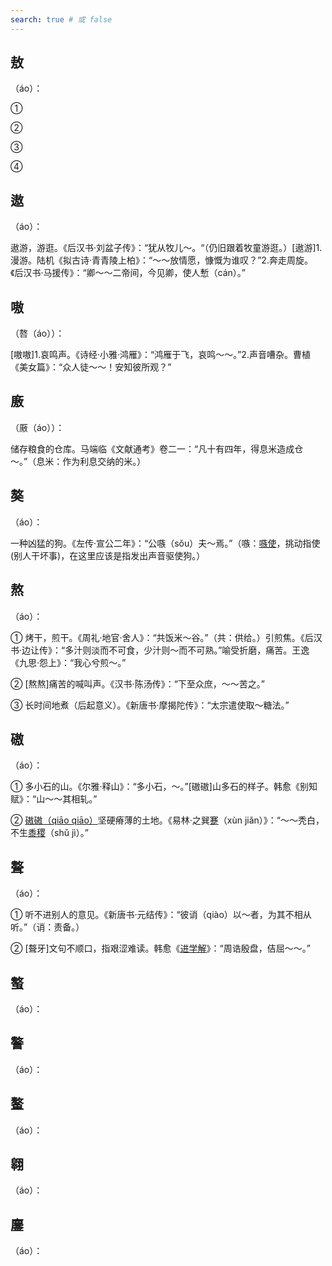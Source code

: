 ```yaml
---
search: true # 或 false
---
```


## 敖

（áo）：

➀

➁

➂

➃

## 遨

（áo）：

遨游，游逛。《后汉书·刘盆子传》：“犹从牧儿～。“（仍旧跟着牧童游逛。）[遨游]1.漫游。陆机《拟古诗·青青陵上柏》：“～～放情愿，慷慨为谁叹？”2.奔走周旋。《后汉书·马援传》：“卿～～二帝间，今见卿，使人慙（cán）。”

## 嗷

（嗸（áo））：

[嗷嗷]1.哀鸣声。《诗经·小雅·鸿雁》：“鸿雁于飞，哀鸣～～。”2.声音嘈杂。曹植《美女篇》：“众人徒～～！安知彼所观？”

## 廒

（厫（áo））：

储存粮食的仓库。马端临《文献通考》卷二一：“凡十有四年，得息米造成仓～。”（息米：作为利息交纳的米。）

## 獒

（áo）：

一种凶猛的狗。《左传·宣公二年》：“公嗾（sǒu）夫～焉。”（嗾：[嗾使](https://hanyu.baidu.com/hanyu-page/term/detail?wd=%E5%97%BE%E4%BD%BF&cf=zuci&ptype=zici)，挑动指使(别人干坏事)，在这里应该是指发出声音驱使狗。）

## 熬

（áo）：

➀ 烤干，煎干。《周礼·地官·舍人》：“共饭米～谷。”（共：供给。）引煎焦。《后汉书·边让传》：“多汁则淡而不可食，少汁则～而不可熟。”喻受折磨，痛苦。王逸《九思·怨上》：“我心兮煎～。”

➁ [熬熬]痛苦的喊叫声。《汉书·陈汤传》：“下至众庶，～～苦之。”

➂ 长时间地煮（后起意义）。《新唐书·摩揭陀传》：“太宗遣使取～糖法。”

## 磝

（áo）：

➀ 多小石的山。《尔雅·释山》：“多小石，～。”[磝磝]山多石的样子。韩愈《别知赋》：“山～～其相轧。”

➁ [磝磝（qiāo qiāo）](https://hanyu.baidu.com/hanyu-page/term/detail?wd=%E7%A3%9D%E7%A3%9D)坚硬瘠薄的土地。《易林·之巽[蹇](./ai#薆)（xùn jiǎn）》：“～～秃白，不生[黍稷](https://hanyu.baidu.com/hanyu-page/term/detail?wd=%E9%BB%8D%E7%A8%B7&from=zici)（shǔ jì）。”

## 聱

（áo）：

➀ 听不进别人的意见。《新唐书·元结传》：“彼诮（qiào）以～者，为其不相从听。”（诮：责备。）

➁ [聱牙]文句不顺口，指艰涩难读。韩愈《[进学解](../../example/进学解)》：“周诰殷盘，佶屈～～。”

## 螯

（áo）：

## 謷

（áo）：

## 鳌

（áo）：

## 翱

（áo）：

## 鏖

（áo）：
